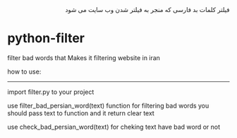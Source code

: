 <div dir="rtl" >
 فیلتر کلمات بد فارسی که منجر به فیلتر شدن وب سایت می شود 
  
 
</div>

# python-filter
filter bad words that Makes it filtering website in iran
 
 how to use:
<hr> 
 import filter.py to your project
 
 use filter_bad_persian_word(text) function for filtering bad words you should pass text to function
 and it return clear text
 
 use check_bad_persian_word(text) for cheking text have bad word or not
